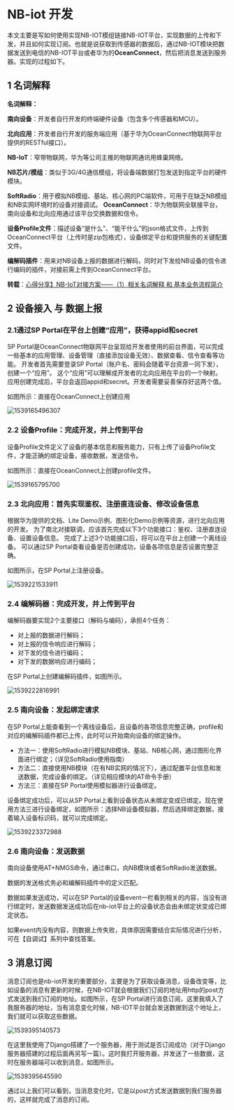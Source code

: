 # NB-iot 开发

本文主要是写如何使用实现NB-IOT模组链接NB-IOT平台，实现数据的上传和下发，并且如何实现订阅。也就是说获取到传感器的数据后，通过NB-IOT模块把数据发送到电信的NB-IOT平台或者华为的**OceanConnect**，然后把消息发送到服务器。实现的过程如下。

## 1 名词解释

**名词解释：**

**南向设备**：开发者自行开发的终端硬件设备（包含多个传感器和MCU）。

**北向应用**：开发者自行开发的服务端应用（基于华为OceanConnect物联网平台提供的RESTful接口）。

**NB-IoT**：窄带物联网，华为等公司主推的物联网通讯用蜂巢网络。

**NB芯片/模组**：类似于3G/4G通信模组，将设备端数据打包发送到指定平台的硬件模块。

**SoftRadio**：用于模拟NB模组、基站、核心网的PC端软件，可用于在缺乏NB模组和NB实网环境时的设备对接调试。
**OceanConnect**：华为物联网全联接平台，南向设备和北向应用通过该平台交换数据和信令。

**设备Profile文件**：描述设备“是什么”、“能干什么”的json格式文件，上传到OceanConnect平台（上传时是zip包格式），设备绑定平台和提供服务的关键配置文件。

**编解码插件**：用来对NB设备上报的数据进行解码，同时对下发给NB设备的信令进行编码的插件，对接前需上传到OceanConnect平台。

**转载**：[心得分享】NB-IoT对接方案——（1）相关名词解释 和 基本业务流程简介](https://developer.huawei.com/ict/forum/thread-19045.html)

## 2 设备接入 与 数据上报

### 2.1通过SP Portal在平台上创建“应用”，获得appid和secret

SP Portal是OceanConnect物联网平台呈现给开发者使用的前台界面，可以完成一些基本的应用管理、设备管理（直接添加设备无效）、数据查看、信令查看等功能。
开发者首先需要登录SP Portal（账户名、密码会随着平台资源一同下发），创建一个“应用”。
这个“应用”可以理解成开发者的北向应用在平台的一个映射。
应用创建完成后，平台会返回appid和secret。开发者需要妥善保存好这两个值。

如图所示：直接在OceanConnect上创建应用

![1539165496307](image/createAPP.png)

### 2.2 设备Profile：完成开发，并上传到平台

设备Profile文件定义了设备的基本信息和服务能力，只有上传了设备Profile文件，才能正确的绑定设备，接收数据，发送信令。

如图所示：直接在OceanConnect上创建profile文件。

![1539165795700](image/createProfile.png)

### 2.3 北向应用：首先实现鉴权、注册直连设备、修改设备信息

根据华为提供的文档、Lite Demo示例、图形化Demo示例等资源，进行北向应用的开发。
为了南北对接联调，应该首先完成以下3个功能接口：鉴权、注册直连设备、设置设备信息。
完成了上述3个功能接口后，将可以在平台上创建一个离线设备。
可以通过SP Portal查看设备是否创建成功，设备各项信息是否设置完整正确。

如图所示，在SP Portal上注册设备。

![1539221533911](image/registered.png)

### 2.4 编解码器：完成开发，并上传到平台

编解码器要实现2个主要接口（解码与编码），承担4个任务：

- 对上报的数据进行解码；
- 对上报的信令响应进行解码；
- 对下发的信令进行编码；
- 对下发的数据响应进行编码；

在SP Portal上创建编解码插件，如图所示。

![1539222816991](image/createEditCode.png)

### 2.5 南向设备：发起绑定请求

在SP Portal上能查看到一个离线设备后，且设备的各项信息完整正确，profile和对应的编解码插件都已上传，此时可以开始南向设备的绑定操作。

- 方法一：使用SoftRadio进行模拟NB模块、基站、NB核心网，通过图形化界面进行绑定；（详见SoftRadio使用指南）
- 方法二：直接使用NB模块（在有NB实网的情况下），通过配置平台信息和发送数据，完成设备的绑定。（详见相应模块的AT命令手册）
- 方法三：直接在SP Portal使用模拟器进行设备绑定。

设备绑定成功后，可以从SP Portal上看到设备状态从未绑定变成已绑定。现在使用方法三进行设备绑定，如图所示：选择NB设备模拟器，然后选择绑定数据，接着输入设备标识码，就可以完成绑定。

![1539223372988](image/bind.png)

### 2.6 南向设备：发送数据

南向设备使用AT+NMGS命令，通过串口，向NB模块或者SoftRadio发送数据。

数据的发送格式务必和编解码插件中的定义匹配。

数据如果发送成功，可以在SP Portal的设备event一栏看到相关的内容，当没有进行绑定时，发送数据发送成功后在nb-iot平台上的设备状态会由未绑定状变成已绑定状态。

如果event内没有内容，则数据上传失败，具体原因需要结合实际情况进行分析，可在【自调试】系列中查找答案。 

## 3 消息订阅

消息订阅也是nb-iot开发的重要部分，主要是为了获取设备消息，设备改变等，比如设备的消息有更新的时候，在NB-IOT就会根据我们订阅的地址用http的post方式发送到我们订阅的地址。如图所示，在SP Portal进行消息订阅，这里我填入了我服务器的地址，当有消息变化时候，NB-IOT平台就会发送数据到这个地址上，我们就可以获取这些数据。

![1539395140573](image/subscription.png)

在这里我使用了Django搭建了一个服务器，用于测试是否订阅成功（对于Django服务器搭建的过程后面再另写一篇）。这时我打开服务器，并发送了一些数据，这时在服务器端可以收到消息，如图所示。

![1539395645590](image/subscription_data.png)

通过以上我们可以看到，当消息变化时，它是以post方式发送数据到我们服务器的，这样就完成了消息的订阅。









